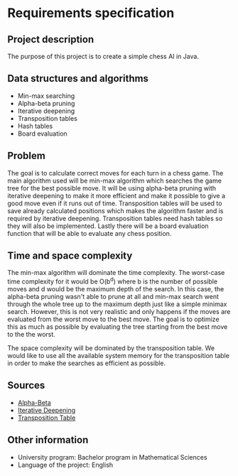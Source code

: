 # Requirements specification

## Project description

The purpose of this project is to create a simple chess AI in Java.

## Data structures and algorithms

- Min-max searching
- Alpha-beta pruning
- Iterative deepening
- Transposition tables
- Hash tables
- Board evaluation

## Problem 

The goal is to calculate correct moves for each turn in a chess game.
The main algorithm used will be min-max algorithm which searches the game tree for the best possible move. 
It will be using alpha-beta pruning with iterative deepening to make it more efficient and make it possible to give a 
good move even if it runs out of time. Transposition tables will be used to save already calculated positions 
which makes the algorithm faster and is required by iterative deepening. Transposition tables need hash tables so 
they will also be implemented. Lastly there will be a board evaluation function that will be able to evaluate any 
chess position. 

## Time and space complexity

The min-max algorithm will dominate the time complexity. The worst-case time complexity for it would be O(b<sup>d</sup>)
where b is the number of possible moves and d would be the maximum depth of the search. In this case, the alpha-beta 
pruning wasn't able to prune at all and min-max search went through the whole tree up to the maximum depth just like 
a simple minimax search. However, this is not very realistic and only happens if the moves are evaluated from the
worst move to the best move. The goal is to optimize this as much as possible by evaluating the tree starting from the best 
move to the the worst. 

The space complexity will be dominated by the transposition table. We would like to use all the available system 
memory for the transposition table in order to make the searches as efficient as possible. 

## Sources

- [Alpha-Beta](https://www.chessprogramming.org/Alpha-Beta)
- [Iterative Deepening](https://www.chessprogramming.org/Iterative_Deepening)
- [Transposition Table](https://www.chessprogramming.org/Transposition_Table)

## Other information

- University program: Bachelor program in Mathematical Sciences
- Language of the project: English
